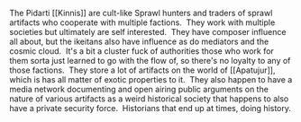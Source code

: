 

The Pidarti [[Kinnis]] are cult-like Sprawl hunters and traders of sprawl artifacts who cooperate with multiple factions.  They work with multiple societies but ultimately are self interested.  They have composer influence all about, but the ikeitans also have influence as do mediators and the cosmic cloud.  It's a bit a cluster fuck of authorities those who work for them sorta just learned to go with the flow of, so there's no loyalty to any of those factions.  They store a lot of artifacts on the world of [[Apatujur]], which is has all matter of exotic properties to it.  They also happen to have a media network documenting and open airing public arguments on the nature of various artifacts as a weird historical society that happens to also have a private security force.  Historians that end up at times, doing history.
